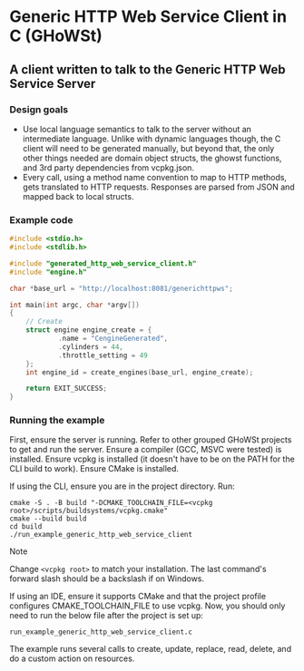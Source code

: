 # Generic HTTP Web Service Client in C (GHoWSt)

## A client written to talk to the Generic HTTP Web Service Server

### Design goals

- Use local language semantics to talk to the server without an intermediate
  language. Unlike with dynamic languages though, the C client will need to be
  generated manually, but beyond that, the only other things needed are domain
  object structs, the ghowst functions, and 3rd party dependencies from
  vcpkg.json.
- Every call, using a method name convention to map to HTTP methods, gets
  translated to HTTP requests. Responses are parsed from JSON and mapped back to
  local structs.

### Example code

```c
#include <stdio.h>
#include <stdlib.h>

#include "generated_http_web_service_client.h"
#include "engine.h"

char *base_url = "http://localhost:8081/generichttpws";

int main(int argc, char *argv[])
{
    // Create
    struct engine engine_create = {
            .name = "CengineGenerated",
            .cylinders = 44,
            .throttle_setting = 49
    };
    int engine_id = create_engines(base_url, engine_create);

    return EXIT_SUCCESS;
}
```

### Running the example

First, ensure the server is running. Refer to other grouped GHoWSt projects to
get and run the server. Ensure a compiler (GCC, MSVC were tested) is installed.
Ensure vcpkg is installed (it doesn't have to be on the PATH for the CLI build
to work). Ensure CMake is installed.

If using the CLI, ensure you are in the project directory. Run:

```
cmake -S . -B build "-DCMAKE_TOOLCHAIN_FILE=<vcpkg root>/scripts/buildsystems/vcpkg.cmake"
cmake --build build
cd build
./run_example_generic_http_web_service_client
```

> [!NOTE]
> Change `<vcpkg root>` to match your installation. The last command's forward slash should be a backslash if on Windows.

If using an IDE, ensure it supports CMake and that the project profile
configures CMAKE_TOOLCHAIN_FILE to use vcpkg. Now, you should only need to run
the below file after the project is set up:

`run_example_generic_http_web_service_client.c`

The example runs several calls to create, update, replace, read, delete, and do
a custom action on resources.

